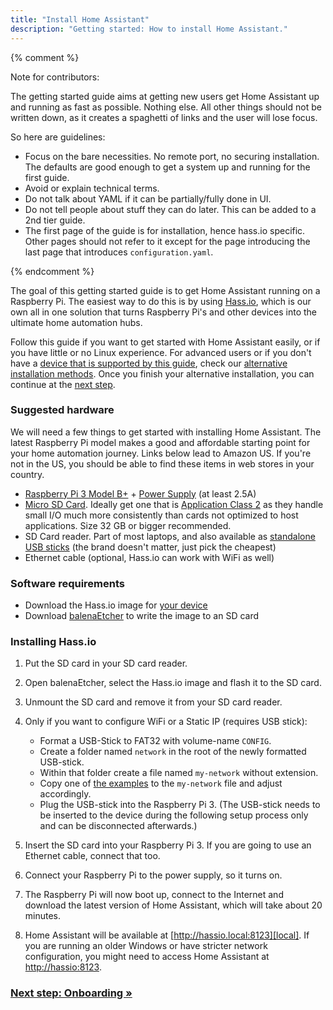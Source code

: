 ```yaml
---
title: "Install Home Assistant"
description: "Getting started: How to install Home Assistant."
---
```


{% comment %}

Note for contributors:

The getting started guide aims at getting new users get Home Assistant  up and
running as fast as possible. Nothing else. All other things should not be
written down, as it creates a spaghetti of links and the user will lose focus.

So here are guidelines:

 - Focus on the bare necessities. No remote port, no securing installation. The
   defaults are good enough to get a system up and running for the first guide.
 - Avoid or explain technical terms.
 - Do not talk about YAML if it can be partially/fully done in UI.
 - Do not tell people about stuff they can do later. This can be added to a
   2nd tier guide.
 - The first page of the guide is for installation, hence hass.io specific.
   Other pages should not refer to it except for the page introducing the last
   page that introduces `configuration.yaml`.

{% endcomment %}

The goal of this getting started guide is to get Home Assistant running on a Raspberry Pi. The easiest way to do this is by using [Hass.io](/hassio/), which is our own all in one solution that turns Raspberry Pi's and other devices into the ultimate home automation hubs.

Follow this guide if you want to get started with Home Assistant easily, or if you have little or no Linux experience. For advanced users or if you don't have a [device that is supported by this guide][supported], check our [alternative installation methods](/docs/installation/). Once you finish your alternative installation, you can continue at the [next step][next-step].

[supported]: /hassio/installation/

### Suggested hardware

We will need a few things to get started with installing Home Assistant. The latest Raspberry Pi model makes a good and affordable starting point for your home automation journey. Links below lead to Amazon US. If you're not in the US, you should be able to find these items in web stores in your country.

- [Raspberry Pi 3 Model B+](https://amzn.to/2IAyNl0) + [Power Supply](https://www.raspberrypi.org/help/faqs/#powerReqs) (at least 2.5A)
- [Micro SD Card](https://amzn.to/2X0Z2di). Ideally get one that is [Application Class 2](https://www.sdcard.org/developers/overview/application/index.html) as they handle small I/O much more consistently than cards not optimized to host applications. Size 32 GB or bigger recommended.
- SD Card reader. Part of most laptops, and also available as [standalone USB sticks](https://amzn.to/2WWxntY) (the brand doesn't matter, just pick the cheapest)
- Ethernet cable (optional, Hass.io can work with WiFi as well)

### Software requirements

- Download the Hass.io image for [your device](/hassio/installation/)
- Download [balenaEtcher] to write the image to an SD card

[balenaEtcher]: https://www.balena.io/etcher

### Installing Hass.io

1. Put the SD card in your SD card reader.
1. Open balenaEtcher, select the Hass.io image and flash it to the SD card.
1. Unmount the SD card and remove it from your SD card reader.
1. Only if you want to configure WiFi or a Static IP (requires USB stick):
   - Format a USB-Stick to FAT32 with volume-name `CONFIG`.
   - Create a folder named `network` in the root of the newly formatted USB-stick.
   - Within that folder create a file named `my-network` without extension.
   - Copy one of [the examples] to the `my-network` file and adjust accordingly.
   - Plug the USB-stick into the Raspberry Pi 3. (The USB-stick needs to be inserted to the device during the following setup process only and can be disconnected afterwards.)

1. Insert the SD card into your Raspberry Pi 3. If you are going to use an Ethernet cable, connect that too.
1. Connect your Raspberry Pi to the power supply, so it turns on.
1. The Raspberry Pi will now boot up, connect to the Internet and download the latest version of Home Assistant, which will take about 20 minutes.
1. Home Assistant will be available at [http://hassio.local:8123][local]. If you are running an older Windows or have stricter network configuration, you might need to access Home Assistant at [http://hassio:8123][host].

[local]: http://hassio.local:8123
[host]: http://hassio:8123
[the examples]: https://github.com/home-assistant/hassos/blob/dev/Documentation/network.md

### [Next step: Onboarding &raquo;][next-step]

[next-step]: /getting-started/onboarding/
